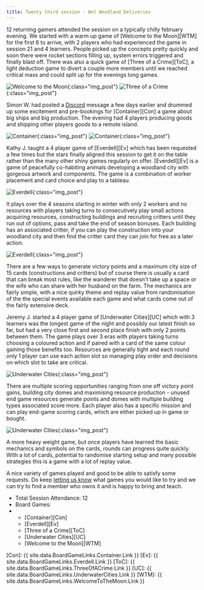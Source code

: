 ```yaml
---
title: Twenty third session - Wet Woodland Deliveries
---
```


12 returning gamers attended the session on a typically chilly february evening. We started with a warm up game of [Welcome to the Moon][WTM] for the first 6 to arrive, with 2 players who had experienced the game in session 21 and 4 learners. People picked up the concepts pretty quickly and soon there were rocket sections filling up, system errors triggered and finally blast off. There was also a quick game of [Three of a Crime][ToC], a light deduction game to divert a couple more members until we reached critical mass and could split up for the evenings long games.

![Welcome to the Moon](/images/posts/2022_02_08/WelcomeMoon01.jpg "Welcome to the Moon"){:class="img_post"}
![Three of a Crime](/images/posts/2022_02_08/ThreeCrime01.jpg "Three of a Crime"){:class="img_post"}

Simon W. had posted a [Discord][Contact] message a few days earlier and drummed up some excitement and pre-bookings for [Container][Con] a game about big ships and big production. The evening had 4 players producing goods and shipping other players goods to a remote island. 

![Container](/images/posts/2022_02_08/Container01.jpg "Container"){:class="img_post"}
![Container](/images/posts/2022_02_08/Container02.jpg "Container"){:class="img_post"}

Kathy J. taught a 4 player game of [Everdell][Ev] which has been requested a few times but the stars finally aligned this session to get it on the table rather than the many other shiny games regularly on offer. [Everdell][Ev] is a game of peacefully co-habiting animals developing a woodland city with gorgeous artwork and components. The game is a combination of worker placement and card choice and play to a tableau.

![Everdell](/images/posts/2022_02_08/Everdell01.jpg "Everdell"){:class="img_post"}

It plays over the 4 seasons starting in winter with only 2 workers and no resources with players taking turns to consecutively play small actions acquiring resources, constructing buildings and recruiting critters until they run out of options, pass and take the end of season bonuses. Each building has an associated critter, if you can play the construction into your woodland city and then find the critter card they can join for free as a later action.

![Everdell](/images/posts/2022_02_08/Everdell02.jpg "Everdell"){:class="img_post"}

There are a few ways to generate victory points and a maximum city size of 15 cards (constructions and critters) but of course there is usually a card that can break most rules, like the wanderer that doesn't take up a space or the wife who can share with her husband on the farm. The mechanics are fairly simple, with a nice quirky theme and replay value from randomisation of the the special events available each game and what cards come out of the fairly extensive deck.

Jeremy J. started a 4 player game of [Underwater Cities][UC] which with 3 learners was the longest game of the night and possibly our latest finish so far, but had a very close first and second place finish with only 2 points between them. The game plays over 3 eras with players taking turns choosing a coloured action and if paired with a card of the same colour gaining those benefits too. Resources are generally tight and each round only 1 player can use each action slot so managing play order and decisions on which slot to take are critical.

![Underwater Cities](/images/posts/2022_02_08/UnderwaterCities01.jpg "Underwater Cities"){:class="img_post"}

There are multiple scoring opportunities ranging from one off victory point gains, building city domes and maximising resource production - unused end game resources generate points and domes with multiple building types associated score more. Each player also has a specific mission and can play end-game scoring cards, which are either picked up in game or bought.

![Underwater Cities](/images/posts/2022_02_08/UnderwaterCities02.jpg "Underwater Cities"){:class="img_post"}

A more heavy weight game, but once players have learned the basic mechanics and symbols on the cards, rounds can progress quite quickly. With a lot of cards, potential to randomise starting setup and many possible strategies this is a game with a lot of replay value.

A nice variety of games played and good to be able to satisfy some requests. Do keep [letting us know][Contact] what games you would like to try and we can try to find a member who owns it and is happy to bring and teach.

* Total Session Attendance: 12
* Board Games:
* 
	 * [Container][Con]
	 * [Everdell][Ev]
	 * [Three of a Crime][ToC]
	 * [Underwater Cities][UC]
	 * [Welcome to the Moon][WTM]
    

[Con]: {{ site.data.BoardGameLinks.Container.Link }}
[Ev]: {{ site.data.BoardGameLinks.Everdell.Link }}
[ToC]: {{ site.data.BoardGameLinks.ThreeOfACrime.Link }}
[UC]: {{ site.data.BoardGameLinks.UnderwaterCities.Link }}
[WTM]: {{ site.data.BoardGameLinks.WelcomeToTheMoon.Link }}

[Contact]: /Contact.html

